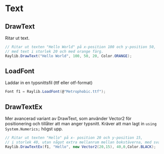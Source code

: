 # Text

## DrawText

Ritar ut text.

```csharp
// Ritar ut texten "Hello World" på x-position 100 och y-position 50,
// med text i storlek 20 och med orange färg.
Raylib.DrawText("Hello World", 100, 50, 20, Color.ORANGE);
```

## LoadFont

Laddar in en typsnittsfil \(ttf eller otf-format\)

```csharp
Font f1 = Raylib.LoadFont(@"Metrophobic.ttf");
```

## DrawTextEx

Mer avancerad variant av DrawText, som använder Vector2 för positionering och tillåter att man anger typsnitt. Kräver att man lagt in `using System.Numerics;` högst upp.

```csharp
// Ritar ut texten "Hello" på x- position 20 och y-position 15,
// i storlek 40, utan något extra mellanrum mellan bokstäverna, med svart färg.
Raylib.DrawTextEx(f1, "Hello", new Vector2(20,15), 40,0,Color.BLACK);
```

